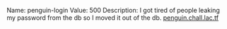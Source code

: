 Name: penguin-login
Value: 500
Description: I got tired of people leaking my password from the db so I moved it out of the db.
[penguin.chall.lac.tf](https://penguin.chall.lac.tf)
